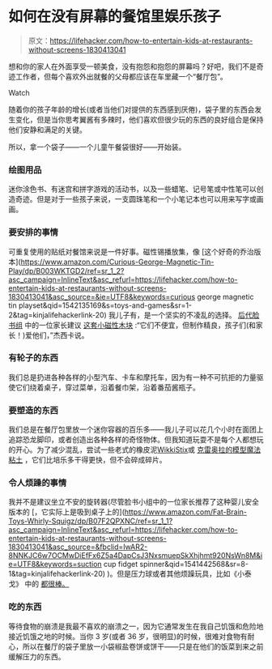 # 如何在没有屏幕的餐馆里娱乐孩子

> 原文：<https://lifehacker.com/how-to-entertain-kids-at-restaurants-without-screens-1830413041>

想和你的家人在外面享受一顿美食，没有抱怨和抱怨的屏幕吗？好吧，我们不是奇迹工作者，但每个喜欢外出就餐的父母都应该在车里藏一个“餐厅包”。

Watch

随着你的孩子年龄的增长(或者当他们对提供的东西感到厌倦)，袋子里的东西会发生变化，但是当你思考翼酱有多辣时，他们喜欢但很少玩的东西的良好组合是保持他们安静和满足的关键。

所以，拿一个袋子——一个儿童午餐袋很好——开始装。

### 绘图用品

迷你涂色书、有迷宫和拼字游戏的活动书，以及一些蜡笔、记号笔或中性笔可以创造奇迹。但是对于一些孩子来说，一支圆珠笔和一个小笔记本也可以用来写字或画画。

### 要安排的事情

可重复使用的贴纸对餐馆来说是一件好事。磁性锡播放集，像 [这个好奇的乔治版本](https://www.amazon.com/Curious-George-Magnetic-Tin-Play/dp/B003WKTGD2/ref=sr_1_2?asc_campaign=InlineText&asc_refurl=https://lifehacker.com/how-to-entertain-kids-at-restaurants-without-screens-1830413041&asc_source=&ie=UTF8&keywords=curious george magnetic tin playset&qid=1542135169&s=toys-and-games&sr=1-2&tag=kinjalifehackerlink-20) 我儿子有，是一个坚实的不凌乱的选择。 [后代脸书组](https://www.facebook.com/groups/2018785615043946/) 中的一位家长建议 [这套小磁性木块](https://www.amazon.com/dp/B018KHA702/ref=cm_sw_r_cp_api_i_XdW3Bb9QA7GPZ?asc_campaign=InlineText&asc_refurl=https://lifehacker.com/how-to-entertain-kids-at-restaurants-without-screens-1830413041&asc_source=&fbclid=IwAR2-QGppC_qIpexi8VCBtdgQA5GSo8ON1d9-MTEd3J1_xVwz3mX1pM7lFRo&tag=kinjalifehackerlink-20) :“它们不便宜，但制作精良，孩子们(和家长！)爱他们，”杰西卡说。

### 有轮子的东西

我们总是扔进各种各样的小型汽车、卡车和摩托车，因为有一种不可抗拒的力量驱使它们绕着桌子，穿过菜单，沿着餐巾架，沿着番茄酱瓶子。

### 要塑造的东西

我们总是在餐厅包里放一个迷你容器的百乐多——我儿子可以花几个小时在面团上追踪恐龙脚印，或者创造出各种各样的奇怪物体。但我知道玩耍不是每个人都想玩的开心。为了减少混乱，尝试一些老式的橡皮泥[WikkiStix](https://www.amazon.com/dp/B0011E2S7C/ref=cm_sw_r_cp_apa_i_UQ53Bb8MEBZZS?asc_campaign=InlineText&asc_refurl=https://lifehacker.com/how-to-entertain-kids-at-restaurants-without-screens-1830413041&asc_source=&fbclid=IwAR1D-BTKq_F6Zf5M95Bj4kxQ9t7POb9VrWGGihCMEv-6p7qxodXayUuhixo&tag=kinjalifehackerlink-20)或 [克雷奥拉的模型魔法粘土](https://shop.crayola.com/modeling-compounds/model-magic-4-oz-pack-assorted-colors-5744.html) ，它们比培乐多干得更快，但不会碎成碎片。

### 令人烦躁的事情

我并不是建议坐立不安的旋转器(尽管脸书小组中的一位家长推荐了这种婴儿安全版本的 [，它实际上是吸到桌子上的](https://www.amazon.com/Fat-Brain-Toys-Whirly-Squigz/dp/B07F2QPXNC/ref=sr_1_1?asc_campaign=InlineText&asc_refurl=https://lifehacker.com/how-to-entertain-kids-at-restaurants-without-screens-1830413041&asc_source=&fbclid=IwAR2-8NNKJC6w7OCMwDiEfFx6Z5a4DapCsJ3NxsmuepSkXhjhmt920NsWn8M&ie=UTF8&keywords=suction cup fidget spinner&qid=1541442568&sr=8-1&tag=kinjalifehackerlink-20) )。但是压力球或者其他烦躁玩具，比如《小泰戈》 中的 [都很棒。](https://www.amazon.com/Set-Tangle-Jr-Original-Fidget/dp/B0756PHY1C/ref=as_at/?_encoding=UTF8&asc_campaign=InlineText&asc_refurl=https://lifehacker.com/how-to-entertain-kids-at-restaurants-without-screens-1830413041&asc_source=&creativeASIN=B0756PHY1C&imprToken=7Mu81sT5qKx9zrPdPCfhGQ&linkCode=w61&refRID=HA459H24F63DHFRNVXSV&slotNum=4&tag=kinjalifehackerlink-20&th=1)

### 吃的东西

等待食物的崩溃是我最不喜欢的崩溃之一，因为它通常发生在我自己饥饿和危险地接近饥饿之地的时候。当你 3 岁(或者 36 岁，很明显)的时候，很难对食物有耐心，所以在餐厅的袋子里放一小袋椒盐卷饼或饼干——只是在他们的饭菜到来之前缓解压力的东西。